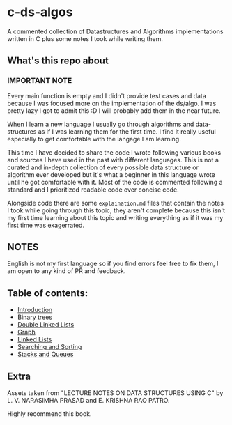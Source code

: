 # c-ds-algos

A commented collection of Datastructures and Algorithms implementations written in C plus some notes I took while writing them.

## What's this repo about

### IMPORTANT NOTE
Every main function is empty and I didn't provide test cases and data because I was focused more on the implementation of the ds/algo. I was pretty lazy I got to admit this :D I will probably add them in the near future.

When I learn a new language I usually go through algorithms and data-structures as if I was learning them for the first time. I find it really useful especially to get comfortable with the langage I am learning.

This time I have decided to share the code I wrote following various books and sources I have used in the past with different languages. This is not a curated and in-depth collection of every possible data structure or algorithm ever developed but it's what a beginner in this language wrote until he got comfortable with it. Most of the code is commented following a standard and I prioritized readable code over concise code.

Alongside code there are some `explaination.md` files that contain the notes I took while going through this topic, they aren't complete because this isn't my first time learning about this topic and writing everything as if it was my first time was exagerrated.

## NOTES

English is not my first language so if you find errors feel free to fix them, I am open to any kind of PR and feedback.

## Table of contents:

* [Introduction](https://github.com/f0lg0/c-ds-algos/blob/main/basic.concepts.md)
* [Binary trees](https://github.com/f0lg0/c-ds-algos/blob/main/binary.trees/explaination.md)
* [Double Linked Lists](https://github.com/f0lg0/c-ds-algos/blob/main/double.linked.lists/explaination.md)
* [Graph](https://github.com/f0lg0/c-ds-algos/blob/main/graphs/explaination.md)
* [Linked Lists](https://github.com/f0lg0/c-ds-algos/blob/main/linked.lists/explaination.md)
* [Searching and Sorting](https://github.com/f0lg0/c-ds-algos/blob/main/searching.sorting/explaination.md)
* [Stacks and Queues](https://github.com/f0lg0/c-ds-algos/blob/main/stack.queue/explaination.md)


## Extra 

Assets taken from "LECTURE NOTES ON DATA STRUCTURES USING C" by L. V. NARASIMHA PRASAD and E. KRISHNA RAO PATRO.

Highly recommend this book.
